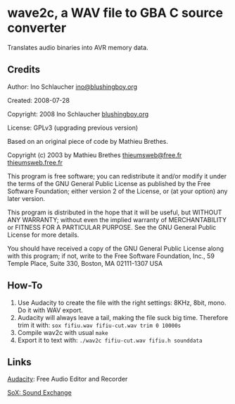 wave2c, a WAV file to GBA C source converter
============================================

Translates audio binaries into AVR memory data.

Credits
-------
 
Author:    Ino Schlaucher <ino@blushingboy.org>

Created:   2008-07-28

Copyright: 2008 Ino Schlaucher [blushingboy.org](http://blushingboy.org)

License:   GPLv3 (upgrading previous version)

Based on an original piece of code by Mathieu Brethes.

Copyright (c) 2003 by Mathieu Brethes <thieumsweb@free.fr> [thieumsweb.free.fr](http://thieumsweb.free.fr/) 

This program is free software; you can redistribute it and/or modify
it under the terms of the GNU General Public License as published by
the Free Software Foundation; either version 2 of the License, or
(at your option) any later version.

This program is distributed in the hope that it will be useful,
but WITHOUT ANY WARRANTY; without even the implied warranty of
MERCHANTABILITY or FITNESS FOR A PARTICULAR PURPOSE.  See the
GNU General Public License for more details.

You should have received a copy of the GNU General Public License
along with this program; if not, write to the Free Software
Foundation, Inc., 59 Temple Place, Suite 330, Boston, MA  02111-1307  USA

How-To
------

1. Use Audacity to create the file with the right settings: 8KHz, 8bit, mono. Do it with WAV export.
2. Audacity will always leave a tail, making the file suck big time. Therefore trim it with: `sox fifiu.wav fifiu-cut.wav trim 0 10000s`
3. Compile wav2c with usual `make`
4. Export it to text with: `./wav2c fifiu-cut.wav fifiu.h sounddata`

Links
-----

[Audacity](http://audacity.sourceforge.net/): Free Audio Editor and Recorder

[SoX: Sound Exchange](http://sox.sourceforge.net/)
